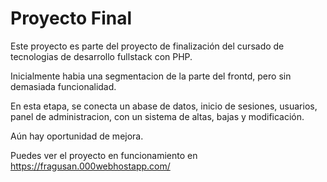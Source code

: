 # Proyecto Final #

Este proyecto es parte del proyecto de finalización del cursado de tecnologias de desarrollo fullstack con PHP.

Inicialmente habia una segmentacion de la parte del frontd, pero sin demasiada funcionalidad.

En esta etapa, se conecta un abase de datos, inicio de sesiones, usuarios, panel de administracion, con un sistema de altas, bajas y modificación. 

Aún hay oportunidad de mejora.

Puedes ver el proyecto en funcionamiento en 
https://fragusan.000webhostapp.com/